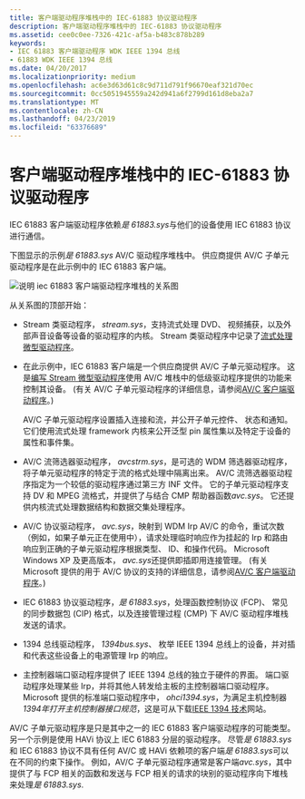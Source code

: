 ```yaml
---
title: 客户端驱动程序堆栈中的 IEC-61883 协议驱动程序
description: 客户端驱动程序堆栈中的 IEC-61883 协议驱动程序
ms.assetid: cee0c0ee-7326-421c-af5a-b483c878b289
keywords:
- IEC 61883 客户端驱动程序 WDK IEEE 1394 总线
- 61883 WDK IEEE 1394 总线
ms.date: 04/20/2017
ms.localizationpriority: medium
ms.openlocfilehash: ac6e3d63d61c8c9d711d791f96670eaf321d70ec
ms.sourcegitcommit: 0cc5051945559a242d941a6f2799d161d8eba2a7
ms.translationtype: MT
ms.contentlocale: zh-CN
ms.lasthandoff: 04/23/2019
ms.locfileid: "63376689"
---
```

# <a name="iec-61883-protocol-driver-in-a-client-driver-stack"></a>客户端驱动程序堆栈中的 IEC-61883 协议驱动程序





IEC 61883 客户端驱动程序依赖*是 61883.sys*与他们的设备使用 IEC 61883 协议进行通信。

下图显示的示例*是 61883.sys* AV/C 驱动程序堆栈中。 供应商提供 AV/C 子单元驱动程序是在此示例中的 IEC 61883 客户端。

![说明 iec 61883 客户端驱动程序堆栈的关系图](images/61883stk.png)

从关系图的顶部开始：

-   Stream 类驱动程序， *stream.sys*，支持流式处理 DVD、 视频捕获，以及外部声音设备等设备的驱动程序的内核。 Stream 类驱动程序中记录了[流式处理微型驱动程序](https://msdn.microsoft.com/library/windows/hardware/ff568277)。

-   在此示例中，IEC 61883 客户端是一个供应商提供 AV/C 子单元驱动程序。 这是[编写 Stream 微型驱动程序](https://msdn.microsoft.com/library/windows/hardware/ff568794)使用 AV/C 堆栈中的低级驱动程序提供的功能来控制其设备。 (有关 AV/C 子单元驱动程序的详细信息，请参阅[AV/C 客户端驱动程序](https://msdn.microsoft.com/library/windows/hardware/ff556367)。)

    AV/C 子单元驱动程序设置插入连接和流，并公开子单元控件、 状态和通知。 它们使用流式处理 framework 内核来公开泛型 pin 属性集以及特定于设备的属性和事件集。

-   AV/C 流筛选器驱动程序， *avcstrm.sys*，是可选的 WDM 筛选器驱动程序，将子单元驱动程序的特定于流的格式处理中隔离出来。 AV/C 流筛选器驱动程序指定为一个较低的驱动程序通过第三方 INF 文件。 它的子单元驱动程序支持 DV 和 MPEG 流格式，并提供了与结合 CMP 帮助器函数*avc.sys*。 它还提供内核流式处理数据结构和数据交集处理程序。

-   AV/C 协议驱动程序， *avc.sys*，映射到 WDM Irp AV/C 的命令，重试次数 （例如，如果子单元正在使用中），请求处理临时响应作为挂起的 Irp 和路由响应到正确的子单元驱动程序根据类型、 ID、和操作代码。 Microsoft Windows XP 及更高版本， *avc.sys*还提供即插即用连接管理。 (有关 Microsoft 提供的用于 AV/C 协议的支持的详细信息，请参阅[AV/C 客户端驱动程序](https://msdn.microsoft.com/library/windows/hardware/ff556367)。)

-   IEC 61883 协议驱动程序，*是 61883.sys*，处理函数控制协议 (FCP)、 常见的同步数据包 (CIP) 格式，以及连接管理过程 (CMP) 下 AV/C 驱动程序堆栈发送的请求。

-   1394 总线驱动程序， *1394bus.sys*、 枚举 IEEE 1394 总线上的设备，并对插和代表这些设备上的电源管理 Irp 的响应。

-   主控制器端口驱动程序提供了 IEEE 1394 总线的独立于硬件的界面。 端口驱动程序处理某些 Irp，并将其他人转发给主板的主控制器端口驱动程序。 Microsoft 提供的标准端口驱动程序中， *ohci1394.sys*，为满足主机控制器*1394年打开主机控制器接口规范*，这是可从下载[IEEE 1394 技术](https://go.microsoft.com/fwlink/p/?linkid=8729)网站。

AV/C 子单元驱动程序是只是其中之一的 IEC 61883 客户端驱动程序的可能类型。 另一个示例是使用 HAVi 协议上 IEC 61883 分层的驱动程序。 尽管*是 61883.sys*和 IEC 61883 协议不具有任何 AV/C 或 HAVi 依赖项的客户端*是 61883.sys*可以在不同的约束下操作。 例如，AV/C 子单元驱动程序通常是客户端*avc.sys*，其中提供了与 FCP 相关的函数和发送与 FCP 相关的请求的块别的驱动程序向下堆栈来处理*是 61883.sys*.

 

 




